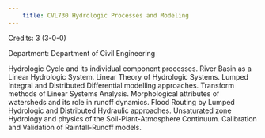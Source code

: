 ```yaml
---
    title: CVL730 Hydrologic Processes and Modeling
---
```

Credits: 3 (3-0-0)

Department: Department of Civil Engineering

Hydrologic Cycle and its individual component processes. River Basin as a Linear Hydrologic System. Linear Theory of Hydrologic Systems. Lumped Integral and Distributed Differential modelling approaches. Transform methods of Linear Systems Analysis. Morphological attributes of watersheds and its role in runoff dynamics. Flood Routing by Lumped Hydrologic and Distributed Hydraulic approaches. Unsaturated zone Hydrology and physics of the Soil-Plant-Atmosphere Continuum. Calibration and Validation of Rainfall-Runoff models.